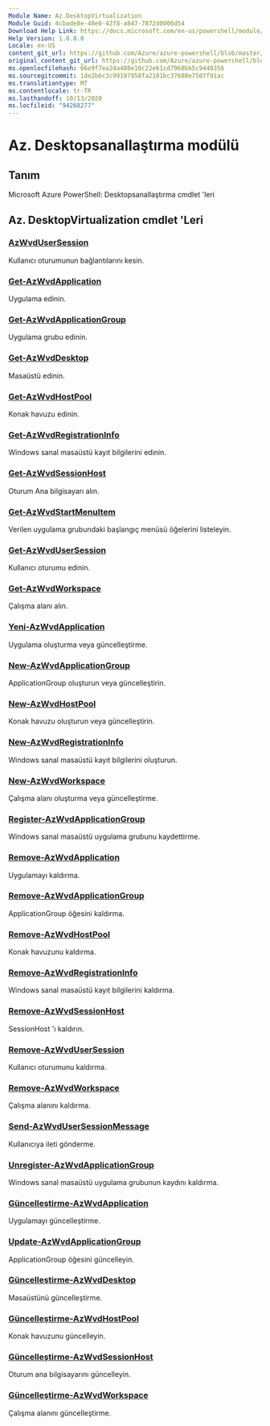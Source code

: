 ```yaml
---
Module Name: Az.DesktopVirtualization
Module Guid: 4cbade8e-48e0-42f8-a847-7872d0006d54
Download Help Link: https://docs.microsoft.com/en-us/powershell/module/az.desktopvirtualization
Help Version: 1.0.0.0
Locale: en-US
content_git_url: https://github.com/Azure/azure-powershell/blob/master/src/DesktopVirtualization/help/Az.DesktopVirtualization.md
original_content_git_url: https://github.com/Azure/azure-powershell/blob/master/src/DesktopVirtualization/help/Az.DesktopVirtualization.md
ms.openlocfilehash: 66e9f7ea24a480e10c22e61cd7960bb5c9440356
ms.sourcegitcommit: 1de2b6c3c99197958fa2101bc37680e7507f91ac
ms.translationtype: MT
ms.contentlocale: tr-TR
ms.lasthandoff: 10/13/2020
ms.locfileid: "94268277"
---
```

# Az. Desktopsanallaştırma modülü
## Tanım
Microsoft Azure PowerShell: Desktopsanallaştırma cmdlet 'leri

## Az. DesktopVirtualization cmdlet 'Leri
### [AzWvdUserSession](Disconnect-AzWvdUserSession.md)
Kullanıcı oturumunun bağlantılarını kesin.

### [Get-AzWvdApplication](Get-AzWvdApplication.md)
Uygulama edinin.

### [Get-AzWvdApplicationGroup](Get-AzWvdApplicationGroup.md)
Uygulama grubu edinin.

### [Get-AzWvdDesktop](Get-AzWvdDesktop.md)
Masaüstü edinin.

### [Get-AzWvdHostPool](Get-AzWvdHostPool.md)
Konak havuzu edinin.

### [Get-AzWvdRegistrationInfo](Get-AzWvdRegistrationInfo.md)
Windows sanal masaüstü kayıt bilgilerini edinin.

### [Get-AzWvdSessionHost](Get-AzWvdSessionHost.md)
Oturum Ana bilgisayarı alın.

### [Get-AzWvdStartMenuItem](Get-AzWvdStartMenuItem.md)
Verilen uygulama grubundaki başlangıç menüsü öğelerini listeleyin.

### [Get-AzWvdUserSession](Get-AzWvdUserSession.md)
Kullanıcı oturumu edinin.

### [Get-AzWvdWorkspace](Get-AzWvdWorkspace.md)
Çalışma alanı alın.

### [Yeni-AzWvdApplication](New-AzWvdApplication.md)
Uygulama oluşturma veya güncelleştirme.

### [New-AzWvdApplicationGroup](New-AzWvdApplicationGroup.md)
ApplicationGroup oluşturun veya güncelleştirin.

### [New-AzWvdHostPool](New-AzWvdHostPool.md)
Konak havuzu oluşturun veya güncelleştirin.

### [New-AzWvdRegistrationInfo](New-AzWvdRegistrationInfo.md)
Windows sanal masaüstü kayıt bilgilerini oluşturun.

### [New-AzWvdWorkspace](New-AzWvdWorkspace.md)
Çalışma alanı oluşturma veya güncelleştirme.

### [Register-AzWvdApplicationGroup](Register-AzWvdApplicationGroup.md)
Windows sanal masaüstü uygulama grubunu kaydettirme.

### [Remove-AzWvdApplication](Remove-AzWvdApplication.md)
Uygulamayı kaldırma.

### [Remove-AzWvdApplicationGroup](Remove-AzWvdApplicationGroup.md)
ApplicationGroup öğesini kaldırma.

### [Remove-AzWvdHostPool](Remove-AzWvdHostPool.md)
Konak havuzunu kaldırma.

### [Remove-AzWvdRegistrationInfo](Remove-AzWvdRegistrationInfo.md)
Windows sanal masaüstü kayıt bilgilerini kaldırma.

### [Remove-AzWvdSessionHost](Remove-AzWvdSessionHost.md)
SessionHost 'ı kaldırın.

### [Remove-AzWvdUserSession](Remove-AzWvdUserSession.md)
Kullanıcı oturumunu kaldırma.

### [Remove-AzWvdWorkspace](Remove-AzWvdWorkspace.md)
Çalışma alanını kaldırma.

### [Send-AzWvdUserSessionMessage](Send-AzWvdUserSessionMessage.md)
Kullanıcıya ileti gönderme.

### [Unregister-AzWvdApplicationGroup](Unregister-AzWvdApplicationGroup.md)
Windows sanal masaüstü uygulama grubunun kaydını kaldırma.

### [Güncelleştirme-AzWvdApplication](Update-AzWvdApplication.md)
Uygulamayı güncelleştirme.

### [Update-AzWvdApplicationGroup](Update-AzWvdApplicationGroup.md)
ApplicationGroup öğesini güncelleyin.

### [Güncelleştirme-AzWvdDesktop](Update-AzWvdDesktop.md)
Masaüstünü güncelleştirme.

### [Güncelleştirme-AzWvdHostPool](Update-AzWvdHostPool.md)
Konak havuzunu güncelleyin.

### [Güncelleştirme-AzWvdSessionHost](Update-AzWvdSessionHost.md)
Oturum ana bilgisayarını güncelleyin.

### [Güncelleştirme-AzWvdWorkspace](Update-AzWvdWorkspace.md)
Çalışma alanını güncelleştirme.

